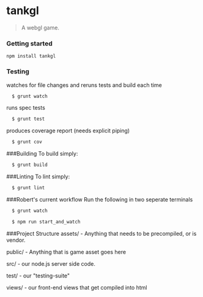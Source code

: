 # tankgl

> A webgl game.

### Getting started

`npm install tankgl`

### Testing

watches for file changes and reruns tests and build each time
```bash
  $ grunt watch
```

runs spec tests
```bash
  $ grunt test
```

produces coverage report (needs explicit piping)
```bash
  $ grunt cov
```

###Building
To build simply:
```bash
  $ grunt build
```

###Linting
To lint simply:
```bash
  $ grunt lint
```

###Robert's current workflow
Run the following in two seperate terminals
```bash
  $ grunt watch
```
```bash
  $ npm run start_and_watch
```

###Project Structure
assets/ - Anything that needs to be precompiled, or is vendor.

public/ - Anything that is game asset goes here

src/ - our node.js server side code.

test/ - our "testing-suite"

views/ - our front-end views that get compiled into html
